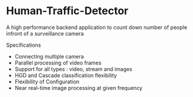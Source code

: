 # Human-Traffic-Detector
A high performance backend application to count down number of people infront of a surveillance camera

Specifications
- Connecting multiple camera
- Parallel processing of video frames
- Support for all types : video, stream and images
- HGD and Cascade classification flexibility
- Flexibility of Configuration
- Near real-time image processing at given frequency
